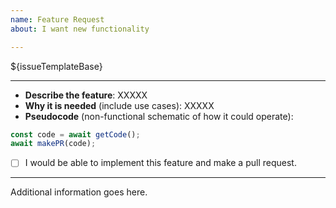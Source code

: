```yaml
---
name: Feature Request
about: I want new functionality

---
```


${issueTemplateBase}

-----

- **Describe the feature**: XXXXX
- **Why it is needed** (include use cases): XXXXX
- **Pseudocode** (non-functional schematic of how it could operate):
```javascript
const code = await getCode();
await makePR(code);
```
- [ ] I would be able to implement this feature and make a pull request.
  
-----

Additional information goes here.

